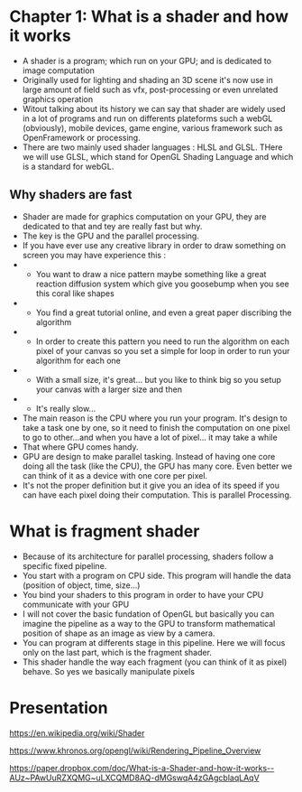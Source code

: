# Chapter 1:  What is a shader and how it works

* A shader is a program; which run on your GPU; and is dedicated to image computation
* Originally used for lighting and shading an 3D scene it's now use in large amount of field such as vfx, post-processing or even unrelated graphics operation
* Witout talking about its history we can say that shader are widely used in a lot of programs and run on differents plateforms such a webGL (obviously), mobile devices, game engine, various framework such as OpenFramework or processing.
* There are two mainly used shader languages : HLSL and GLSL. THere we will use GLSL, which stand for OpenGL Shading Language and which is a standard for webGL.

## Why shaders are fast
* Shader are made for graphics computation on your GPU, they are dedicated to that and tey are really fast but why.
* The key is the GPU and the parallel processing.
* If you have ever use any creative library in order to draw something on screen you may have experience this :
* * You want to draw a nice pattern maybe something like a great reaction diffusion system which give you goosebump when you see this coral like shapes
* * You find a great tutorial online, and even a great paper discribing the algorithm
* * In order to create this pattern you need to run the algorithm on each pixel of your canvas so you set a simple for loop in order to run your algorithm for each one
* * With a small size, it's great... but you like to think big so you setup your canvas with a larger size and then
* * It's really slow...
* The main reason is the CPU where you run your program. It's design to take a task one by one, so it need to finish the computation on one pixel to go to other...and when you have a lot of pixel... it may take a while
* That where GPU comes handy.
* GPU are design to make parallel tasking. Instead of having one core doing all the task (like the CPU), the GPU has many core. Even better we can think of it as a device with one core per pixel.
* It's not the proper definition but it give you an idea of its speed if you can have each pixel doing their computation. This is parallel Processing.

# What is fragment shader
* Because of its architecture for parallel processing, shaders follow a specific fixed pipeline.
* You start with a program on CPU side. This program will handle the data (position of object, time, size...)
* You bind your shaders to this program in order to have your CPU communicate with your GPU
* I will not cover the basic fundation of OpenGL but basically you can imagine the pipeline as a way to the GPU to transform mathematical position of shape as an image as view by a camera.
* You can program at differents stage in this pipeline. Here we will focus only on the last part, which is the fragment shader.
* This shader handle the way each fragment (you can think of it as pixel) behave. So yes we basically manipulate pixels

# Presentation
https://en.wikipedia.org/wiki/Shader

https://www.khronos.org/opengl/wiki/Rendering_Pipeline_Overview

https://paper.dropbox.com/doc/What-is-a-Shader-and-how-it-works--AUz~PAwUuRZXQMG~uLXCQMD8AQ-dMGswqA4zGAgcblaqLAqV
